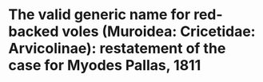 # The valid generic name for red-backed voles (Muroidea: Cricetidae: Arvicolinae): restatement of the case for Myodes Pallas, 1811

